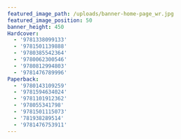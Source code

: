 ```yaml
---
featured_image_path: /uploads/banner-home-page_wr.jpg
featured_image_position: 50
banner_height: 450
Hardcover:
  - '9781338099133'
  - '9781501139888'
  - '9780385542364'
  - '9780062300546'
  - '9780812994803'
  - '9781476789996'
Paperback:
  - '9780143109259'
  - '9781594634024'
  - '9781101912362'
  - '978055341798'
  - '9781501115073'
  - '781938289514'
  - '9781476753911'
---
```



